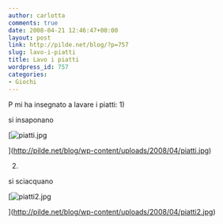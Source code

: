 ```yaml
---
author: carlotta
comments: true
date: 2008-04-21 12:46:47+00:00
layout: post
link: http://pilde.net/blog/?p=757
slug: lavo-i-piatti
title: Lavo i piatti
wordpress_id: 757
categories:
- Giochi
---
```


P mi ha insegnato a lavare i piatti:
1)


 si insaponano

[![piatti.jpg](http://pilde.net/blog/wp-content/uploads/2008/04/piatti.jpg)


](http://pilde.net/blog/wp-content/uploads/2008/04/piatti.jpg)



2)


 si sciacquano

[![piatti2.jpg](http://pilde.net/blog/wp-content/uploads/2008/04/piatti2.jpg)


](http://pilde.net/blog/wp-content/uploads/2008/04/piatti2.jpg)




